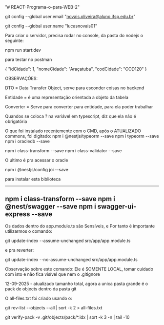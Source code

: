 "# REACT-Programa-o-para-WEB-2" 

git config --global user.email "novais.oliveira@aluno.ifsp.edu.br"

git config --global user.name "lucasnovais01"

Para criar o servidor, precisa rodar no console, da pasta do nodejs o seguinte:

npm run start:dev


para testar no postman

{
    "idCidade": 1,
    "nomeCidade": "Araçatuba",
    "codCidade": "COD120"
}

OBSERVAÇÕES:

DTO = Data Transfer Object, serve para esconder coisas no backend

Entidade = é uma representação orientada a objeto da tabela

Converter = Serve para converter para entidade, para ela poder trabalhar

Quandos se coloca ? na variável em typescript, diz que ela não é obrigatória


O que foi instalado recentemente com o CMD, após o ATUALIZADO commons, foi digitado:
npm i @nestjs/typeorm --save
npm i typeorm --save
npm i oracledb --save

npm i class-transform --save
npm i class-validator --save

O ultimo é pra acessar o oracle

npm i @nestjs/config joi --save

para instalar esta biblioteca


-------------------------
npm i class-transform --save
npm i @nest/swagger --save
npm i swagger-ui-express --save
--------------------------


Os dados dentro do app.module.ts são Sensíveis, e Por tanto é importante utilizarmos o comando:

git update-index --assume-unchanged src/app/app.module.ts

e pra reverter:

git update-index --no-assume-unchanged src/app/app.module.ts

Observação sobre este comando: Ele é SOMENTE LOCAL, tomar cuidado com isto e não fica visível que nem o .gitignore





12-09-2025 - atualizado tamanho total, agora a unica pasta grande é o pack de objects dentro da pasta git

O all-files.txt foi criado usando o:

git rev-list --objects --all | sort -k 2 > all-files.txt

git verify-pack -v .git/objects/pack/*.idx | sort -k 3 -n | tail -10